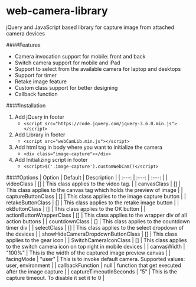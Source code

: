 # web-camera-library
jQuery and JavaScript based library for capture image from attached camera devices

####Features
* Camera invocation support for mobile: front and back
* Switch camera support for mobile and iPad 
* Support to select from the available camera for laptop and desktops
* Support for timer
* Retake image feature
* Custom class support for better designing
* Callback function

####Installation
1. Add jQuery in footer
    * `<script src="https://code.jquery.com/jquery-3.6.0.min.js"></script>`
2. Add Library in footer
    * `<script src="webCamLib.min.js"></script>`
3. Add html tag in body where you want to initialize the camera
    * `<div class="image-capture"></div>`
4. Add Initializing script in footer
    * `<script>$('.image-capture').customWebCam()</script>`
    
####Options
| Option | Default | Description |
| :---: | :---: | :---: |
| videoClass | [] | This class applies to the video tag. |
| canvasClass | [] | This class applies to the canvas tag which holds the preview of image |
| captureButtonClass | [] | This class applies to the image capture button |
| retakeButtonClass | [] | This class applies to the retake image button |
| okButtonClass | [] | This class applies to the OK button |
| actionButtonWrapperClass | [] | This class applies to the wrapper div of all action buttons |
| countdownClass | [] | This class applies to the countdown timer div |
| selectClass | [] | This class applies to the select dropdown of the devices |
| showHideCameraDropdownButtonClass | [] | This class applies to the gear icon |
| SwitchCameraIconClass | [] | This class applies to the switch camera icon on top right in mobile devices |
| canvasWidth | "100%" | This is the width of the captured image preview canvas |
| facingMode | "user" | This is to invoke default camera. Supported values: user, environment |
| callbackFunction | null | function that get executed after the image capture |
| captureTimeoutInSeconds | "5" | This is the capture timeout. To disable it set it to 0 |